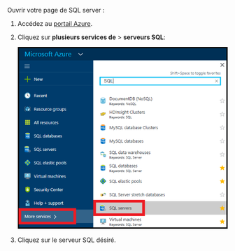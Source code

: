 
Ouvrir votre page de SQL server :

1.  Accédez au [portail Azure](https://portal.azure.com).
2.  Cliquez sur **plusieurs services de** > **serveurs SQL**:

    ![Serveurs SQL Server](./media/sql-database-browse-to-server/browse-to-server.png)

3.  Cliquez sur le serveur SQL désiré.